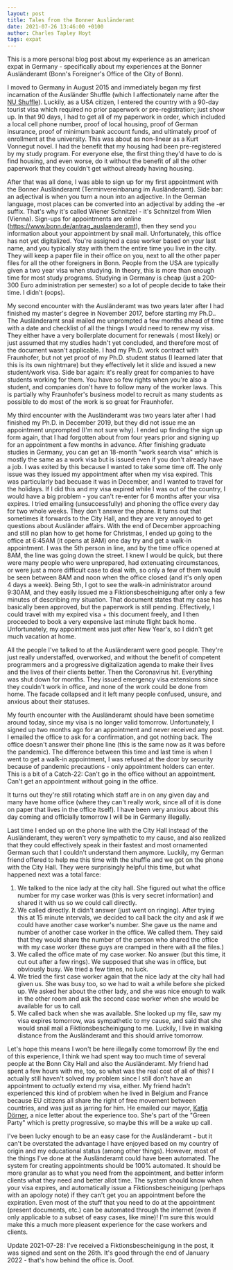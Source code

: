 ```yaml
---
layout: post
title: Tales from the Bonner Ausländeramt
date: 2021-07-26 13:46:00 +0100
author: Charles Tapley Hoyt
tags: expat
---
```

This is a more personal blog post about my experience as an american expat in Germany - specifically about my
experiences at the Bonner Ausländeramt (Bonn's Foreigner's Office of the City of Bonn).

I moved to Germany in August 2015 and immediately began my first incarnation of the Ausländer Shuffle (which I
affectionately name after
the [NU Shuffle](https://huntnewsnu.com/49669/editorial/editorial-students-want-an-end-to-the-nu-shuffle/)). Luckily, as
a USA citizen, I entered the country with a 90-day tourist visa which required no prior paperwork or pre-registration;
just show up. In that 90 days, I had to get all of my paperwork in order, which included a local cell phone number,
proof of local housing, proof of German insurance, proof of minimum bank account funds, and ultimately proof of
enrollment at the university. This was about as non-linear as a Kurt Vonnegut novel. I had the benefit that my housing
had been pre-registered by my study program. For everyone else, the first thing they'd have to do is find housing, and
even worse, do it without the benefit of all the other paperwork that they couldn't get without already having housing.

After that was all done, I was able to sign up for my first appointment with the Bonner Ausländeramt (Terminvereinbarung
im Ausländeramt). Side bar: an adjectival is when you turn a noun into an adjective. In the German language, most places
can be converted into an adjectival by adding the -er suffix. That's why it's called Wiener Schnitzel - it's Schnitzel
from Wien (Vienna). Sign-ups for appointments are online (https://www.bonn.de/antrag_auslaenderamt), then they send you
information about your appointment by snail mail. Unfortunately, this office has not yet digitalized. You're assigned a
case worker based on your last name, and you typically stay with them the entire time you live in the city. They will
keep a paper file in their office on you, next to all the other paper files for all the other foreigners in Bonn. People
from the USA are typically given a two year visa when studying. In theory, this is more than enough time for most study
programs. Studying in Germany is cheap (just a 200-300 Euro administration per semester) so a lot of people decide to
take their time. I didn't (oops).

My second encounter with the Ausländeramt was two years later after I had finished my master's degree in November 2017,
before starting my Ph.D.. The Ausländeramt snail mailed me unprompted a few months ahead of time with a date and
checklist of all the things I would need to renew my visa. They either have a very boilerplate document for renewals (
most likely) or just assumed that my studies hadn't yet concluded, and therefore most of the document wasn't applicable.
I had my Ph.D. work contract with Fraunhofer, but not yet proof of my Ph.D. student status (I learned later that this is
its own nightmare) but they effectively let it slide and issued a new student/work visa. Side bar again: it's really
great for companies to have students working for them. You have so few rights when you're also a student, and companies
don't have to follow many of the worker laws. This is partially why Fraunhofer's business model to recruit as many
students as possible to do most of the work is so great for Fraunhofer.

My third encounter with the Ausländeramt was two years later after I had finished my Ph.D. in December 2019, but they
did not issue me an appointment unprompted (I'm not sure why). I ended up finding the sign up form again, that I had
forgotten about from four years prior and signing up for an appointment a few months in advance. After finishing
graduate studies in Germany, you can get an 18-month "work search visa" which is mostly the same as a work visa but is
issued even if you don't already have a job. I was exited by this because I wanted to take some time off. The only issue
was they issued my appointment after when my visa expired. This was particularly bad becuase it was in December, and I
wanted to travel for the holidays. If I did this and my visa expired while I was out of the country, I would have a big
problem - you can't re-enter for 6 months after your visa expires. I tried emailing (unsuccessfully) and phoning the
office every day for two whole weeks. They don't answer the phone. It turns out that sometimes it forwards to the City
Hall, and they are very annoyed to get questions about Ausländer affairs. With the end of December approaching and still
no plan how to get home for Christmas, I ended up going to the office at 6:45AM (it opens at 8AM) one day try and get a
walk-in appointment. I was the 5th person in line, and by the time office opened at 8AM, the line was going down the
street. I knew I would be quick, but there were many people who were unprepared, had extenuating circumstances, or were
just a more difficult case to deal with, so only a few of them would be seen between 8AM and noon when the office
closed (and it's only open 4 days a week). Being 5th, I got to see the walk-in administrator around 9:30AM, and they
easily issued me a Fiktionsbescheinigung after only a few minutes of describing my situation. That document states that
my case has basically been approved, but the paperwork is still pending. Effectively, I could travel with my expired
visa + this document freely, and I then proceeded to book a very expensive last minute flight back home. Unfortunately,
my appointment was just after New Year's, so I didn't get much vacation at home.

All the people I've talked to at the Ausländeramt were good people. They're just really understaffed, overworked, and
without the benefit of competent programmers and a progressive digitalization agenda to make their lives and the lives
of their clients better. Then the Coronavirus hit. Everything was shut down for months. They issued emergency visa
extensions since they couldn't work in office, and none of the work could be done from home. The facade collapsed and it
left many people confused, unsure, and anxious about their statuses.

My fourth encounter with the Ausländeramt should have been sometime around today, since my visa is no longer valid
tomorrow. Unfortunately, I signed up two months ago for an appointment and never received any post. I emailed the office
to ask for a confirmation, and got nothing back. The office doesn't answer their phone line (this is the same now as it
was before the pandemic). The difference between this time and last time is when I went to get a walk-in appointment, I
was refused at the door by security because of pandemic precautions - only appointment holders can enter. This is a bit
of a Catch-22: Can't go in the office without an appointment. Can't get an appointment without going in the office.

It turns out they're still rotating which staff are in on any given day and many have home office (where they can't
really work, since all of it is done on paper that lives in the office itself). I have been very anxious about this day
coming and officially tomorrow I will be in Germany illegally.

Last time I ended up on the phone line with the City Hall instead of the Ausländeramt, they weren't very sympathetic to
my cause, and also realized that they could effectively speak in their fastest and most ornamented German such that I
couldn't understand them anymore. Luckily, my German friend offered to help me this time with the shuffle and we got on
the phone with the City Hall. They were surprisingly helpful this time, but what happened next was a total farce:

1. We talked to the nice lady at the city hall. She figured out what the office number for my case worker was (this is
   very secret information) and shared it with us so we could call directly.
2. We called directly. It didn't answer (just went on ringing). After trying this at 15 minute intervals, we decided to
   call back the city and ask if we could have another case worker's number. She gave us the name and number of another
   case worker in the office. We called them. They said that they would share the number of the person who shared the
   office with my case worker (these guys are cramped in there with all the files.)
3. We called the office mate of my case worker. No answer (but this time, it cut out after a few rings). We supposed
   that she was in office, but obviously busy. We tried a few times, no luck.
4. We tried the first case worker again that the nice lady at the city hall had given us. She was busy too, so we had to
   wait a while before she picked up. We asked her about the other lady, and she was nice enough to walk in the other
   room and ask the second case worker when she would be available for us to call.
5. We called back when she was available. She looked up my file, saw my visa expires tomorrow, was sympathetic to my
   cause, and said that she would snail mail a Fiktionsbescheinigung to me. Luckily, I live in walking distance from the
   Ausländeramt and this should arrive tomorrow.

Let's hope this means I won't be here illegally come tomorrow! By the end of this experience, I think we had spent way
too much time of several people at the Bonn City Hall and also the Ausländeramt. My friend had spent a few hours with
me, too, so what was the real cost of all of this? I actually still haven't solved my problem since I still don't have
an appointment to _actually_ extend my visa, either. My friend hadn't experienced this kind of problem when he lived in
Belgium and France because EU citizens all share the right of free movement between countries, and was just as jarring
for him. He emailed our mayor, [Katja Dörner](https://www.bonn.de/vv/personen/Doerner-2379.php), a nice letter about the
experience too. She's part of the "Green Party" which is pretty progressive, so maybe this will be a wake up call.

I've been lucky enough to be an easy case for the Ausländeramt - but it can't be overstated the advantage I have enjoyed
based on my country of origin and my educational status (among other things). However, most of the things I've done at
the Ausländeramt could have been automated. The system for creating appointments should be 100% automated. It should be
more granular as to what you need from the appointment, and better inform clients what they need and better allot time.
The system should know when your visa expires, and automatically issue a Fiktionsbescheinigung (perhaps with an apology
note) if they can't get you an appointment before the expiration. Even most of the stuff that you need to do at the
appointment (present documents, etc.) can be automated through the internet (even if only applicable to a subset of easy
cases, like mine)! I'm sure this would make this a much more pleasent experience for the case workers and clients.

Update 2021-07-28: I've received a Fiktionsbescheinigung in the post, it was signed and sent on the 26th. It's good
through the end of January 2022 - that's how behind the office is. Ooof.
